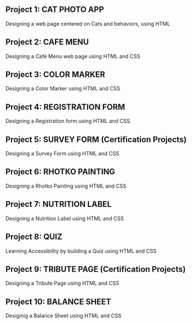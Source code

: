 ## Project 1: CAT PHOTO APP
Designing a web page centered on Cats and behaviors, using HTML

## Project 2: CAFE MENU
Designing a Café  Menu web page using HTML and CSS

## Project 3: COLOR MARKER
Designing a Color Marker using HTML and CSS

## Project 4: REGISTRATION FORM
Designing a Registration form using HTML and CSS. 

## Project 5: SURVEY FORM (Certification Projects)
Designing a Survey Form using HTML and CSS

## Project 6: RHOTKO PAINTING
Designing a Rhotko Painting using HTML and CSS

## Project 7: NUTRITION LABEL
Designing a Nutrition Label using HTML and CSS

## Project 8: QUIZ
Learning Accessibility by building a Quiz using HTML and CSS

## Project 9: TRIBUTE PAGE (Certification Projects)
Designing a Tribute Page using HTML and CSS

## Project 10: BALANCE SHEET
Desiginig a Balance Sheet using HTML and CSS

